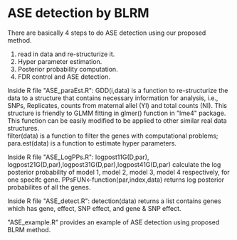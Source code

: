 # ASE detection by BLRM

There are basically 4 steps to do ASE detection using our proposed method.
1. read in data and re-structurize it.
2. Hyper parameter estimation.
3. Posterior probability computation.
4. FDR control and ASE detection.

Inside R file "ASE_paraEst.R":
GDD(i,data) is a function to re-structurize the data to a structure that contains necessary information for analysis, i.e., SNPs, Replicates, counts  from maternal allel (YI) and total counts (NI). This structure is friendly to GLMM fitting in glmer() function in "lme4" package. This function can be easily modified to be applied to other similar real data structures.             
filter(data) is a function to filter the genes with computational problems; para.est(data) is a function to estimate hyper parameters.

Inside R file "ASE_LogPPs.R":
logpost11G(D,par), logpost21G(D,par),logpost31G(D,par),logpost41G(D,par) calculate the log posterior probability of model 1, model 2, model 3, model 4 respectively, for one specifc gene.
PPsFUN<-function(par,index,data) returns log posterior probabilites of all the genes.

Inside R file "ASE_detect.R":
detection(data) returns a list contains  genes which has gene, effect, SNP effect, and gene & SNP effect.

"ASE_example.R" provides an example of ASE detection using proposed BLRM method.
